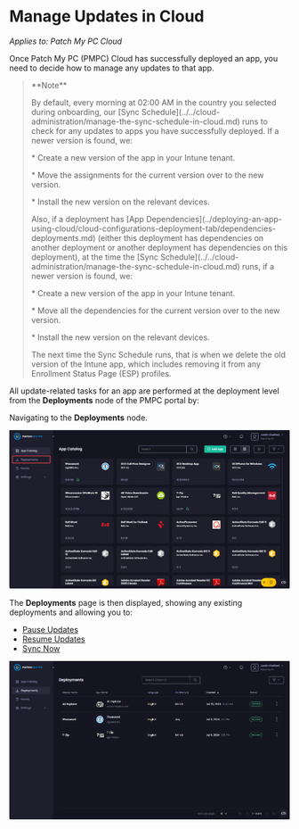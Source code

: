 # Manage Updates in Cloud

_Applies to: Patch My PC Cloud_

Once Patch My PC (PMPC) Cloud has successfully deployed an app, you need to decide how to manage any updates to that app.

<blockquote class="wp-block-quote">
<p>**Note**</p>
<p>By default, every morning at 02:00 AM in the country you selected during onboarding, our [Sync Schedule](../../cloud-administration/manage-the-sync-schedule-in-cloud.md) runs to check for any updates to apps you have successfully deployed. If a newer version is found, we:</p>
<p>* Create a new version of the app in your Intune tenant.</p>
<p>* Move the assignments for the current version over to the new version.</p>
<p>* Install the new version on the relevant devices.</p>
<p>Also, if a deployment has [App Dependencies](../deploying-an-app-using-cloud/cloud-configurations-deployment-tab/dependencies-deployments.md) (either this deployment has dependencies on another deployment or another deployment has dependencies on this deployment), at the time the [Sync Schedule](../../cloud-administration/manage-the-sync-schedule-in-cloud.md) runs, if a newer version is found, we:</p>
<p>* Create a new version of the app in your Intune tenant.</p>
<p>* Move all the dependencies for the current version over to the new version.</p>
<p>* Install the new version on the relevant devices.</p>
<p>The next time the Sync Schedule runs, that is when we delete the old version of the Intune app, which includes removing it from any Enrollment Status Page (ESP) profiles.</p>
</blockquote>

All update-related tasks for an app are performed at the deployment level from the **Deployments** node of the PMPC portal by:

Navigating to the **Deployments** node.

![Navigating to the "Deployments" node](/_images/image-(608).png "Navigating to the “Deployments” node")

The **Deployments** page is then displayed, showing any existing deployments and allowing you to:

* [Pause Updates](pause-cloud-updates.md)
* [Resume Updates](resume-cloud-updates.md)
* [Sync Now](sync-now-cloud-feature.md)

!["Deployments" page](/_images/image-(1787).png "“Deployments” page")